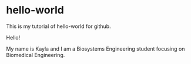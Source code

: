 # hello-world
This is my tutorial of hello-world for github.

Hello!

My name is Kayla and I am a Biosystems Engineering student focusing on Biomedical Engineering. 
